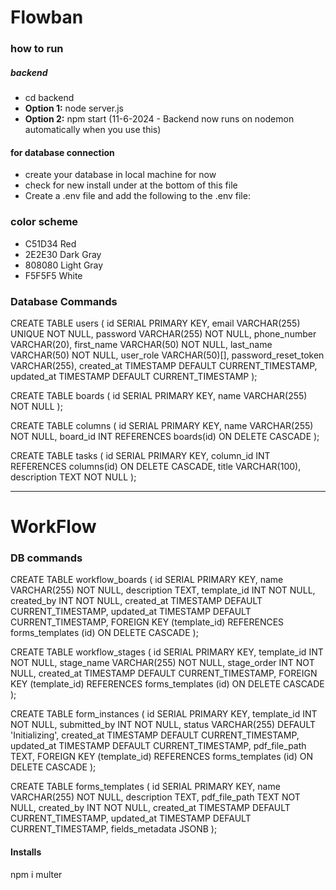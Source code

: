 # Flowban

### how to run 
##### backend
- cd backend
- **Option 1:** node server.js
- **Option 2:** npm start (11-6-2024 - Backend now runs on nodemon automatically when you use this)
#### for database connection
- create your database in local machine for now
- check for new install under at the bottom of this file
- Create a .env file and add the following to the .env file:


### color scheme
- C51D34 Red
- 2E2E30 Dark Gray
- 808080 Light Gray
- F5F5F5 White

### Database Commands

CREATE TABLE users (
    id SERIAL PRIMARY KEY,
    email VARCHAR(255) UNIQUE NOT NULL,
    password VARCHAR(255) NOT NULL,
    phone_number VARCHAR(20),
    first_name VARCHAR(50) NOT NULL,
    last_name VARCHAR(50) NOT NULL,
    user_role VARCHAR(50)[],
    password_reset_token VARCHAR(255),
    created_at TIMESTAMP DEFAULT CURRENT_TIMESTAMP,
    updated_at TIMESTAMP DEFAULT CURRENT_TIMESTAMP
);


CREATE TABLE boards (
    id SERIAL PRIMARY KEY,
    name VARCHAR(255) NOT NULL
);

CREATE TABLE columns (
    id SERIAL PRIMARY KEY,
    name VARCHAR(255) NOT NULL,
    board_id INT REFERENCES boards(id) ON DELETE CASCADE
);

CREATE TABLE tasks (
    id SERIAL PRIMARY KEY,
    column_id INT REFERENCES columns(id) ON DELETE CASCADE,
    title VARCHAR(100),
    description TEXT NOT NULL
);



----------
# WorkFlow
### DB commands 
CREATE TABLE workflow_boards (
  id SERIAL PRIMARY KEY,
  name VARCHAR(255) NOT NULL,
  description TEXT,
  template_id INT NOT NULL,
  created_by INT NOT NULL,
  created_at TIMESTAMP DEFAULT CURRENT_TIMESTAMP,
  updated_at TIMESTAMP DEFAULT CURRENT_TIMESTAMP,
  FOREIGN KEY (template_id) REFERENCES forms_templates (id) ON DELETE CASCADE
);

CREATE TABLE workflow_stages (
  id SERIAL PRIMARY KEY,
  template_id INT NOT NULL,
  stage_name VARCHAR(255) NOT NULL,
  stage_order INT NOT NULL,
  created_at TIMESTAMP DEFAULT CURRENT_TIMESTAMP,
  FOREIGN KEY (template_id) REFERENCES forms_templates (id) ON DELETE CASCADE
);

CREATE TABLE form_instances (
  id SERIAL PRIMARY KEY,
  template_id INT NOT NULL,
  submitted_by INT NOT NULL,
  status VARCHAR(255) DEFAULT 'Initializing',
  created_at TIMESTAMP DEFAULT CURRENT_TIMESTAMP,
  updated_at TIMESTAMP DEFAULT CURRENT_TIMESTAMP,
  pdf_file_path TEXT,
  FOREIGN KEY (template_id) REFERENCES forms_templates (id) ON DELETE CASCADE
);

CREATE TABLE forms_templates (
  id SERIAL PRIMARY KEY,
  name VARCHAR(255) NOT NULL,
  description TEXT,
  pdf_file_path TEXT NOT NULL,
  created_by INT NOT NULL,
  created_at TIMESTAMP DEFAULT CURRENT_TIMESTAMP,
  updated_at TIMESTAMP DEFAULT CURRENT_TIMESTAMP,
  fields_metadata JSONB
);


#### Installs
npm i multer 
